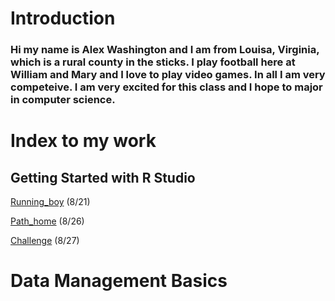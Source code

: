 # Introduction

### Hi my name is Alex Washington and I am from Louisa, Virginia, which is a rural county in the sticks. I play football here at William and Mary and I love to play video games. In all I am very competeive. I am very excited for this class and I hope to major in computer science.

# Index to my work

## Getting Started with R Studio

[Running_boy](running_boy.png) (8/21)

[Path_home](Path_home.png) (8/26)

[Challenge](challenge_question.png) (8/27)

# Data Management Basics

